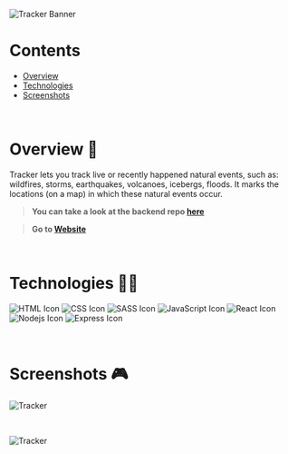 ![Tracker Banner](https://i.ibb.co/Fm7xSZ9/tracker-banner.png)

# Contents

- [Overview](#overview-)
- [Technologies](#technologies-)
- [Screenshots](#screenshots-)

<br />

# Overview 👋

Tracker lets you track live or recently happened natural events, such as: wildfires, storms, earthquakes, volcanoes, icebergs, floods.
It marks the locations (on a map) in which these natural events occur.

> **You can take a look at the backend repo [here](https://github.com/gilgg/popcorn-enhanced-backend)**

> **Go to [Website](https://gil-popcorn-enhanced-clone.netlify.app)**

<br />

# Technologies 👨‍💻

![HTML Icon](https://i.ibb.co/9tyHGr7/html-logo.png, "HTML")
![CSS Icon](https://i.ibb.co/b3QNSgX/css-logo.png, "CSS")
![SASS Icon](https://i.ibb.co/2M5yfGb/sass-logo.png, "SASS")
![JavaScript Icon](https://i.ibb.co/L5RS8g1/Group-11.png, "JavaScript")
![React Icon](https://i.ibb.co/BBFKyz9/Group-9.png, "React")
![Nodejs Icon](https://i.ibb.co/1KjfZ9L/Group-8.png, "Nodejs")
![Express Icon](https://i.ibb.co/4J71gTL/express-logo.png, "Express")

<br />

# Screenshots 🎮

![Tracker](https://i.ibb.co/WtYX7ZX/tracker-1.png)

<br />

![Tracker](https://i.ibb.co/6BWYdQf/tracker-2.png)
